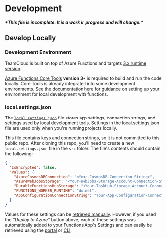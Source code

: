 # Development

***\*This file is incomplete. It is a work in progress and will change.\****

## Develop Locally

### Development Environment

TeamCloud is built on top of Azure Functions and targets [3.x runtime version][functions-runtime-versions].

[Azure Functions Core Tools][functions-core-tools] **version 3+** is required to build and run the code locally.  Core Tools is already integrated into some development environments.  See the documentation [here][functions-local-development] for guidance on setting up your environment for local development with functions.

### local.settings.json

The [`local.settings.json`][functions-local-settings] file stores app settings, connection strings, and settings used by local development tools. Settings in the local.settings.json file are used only when you're running projects locally.

This file contains keys and connection strings, so it is not committed to this public repo.  After cloning this repo, you'll need to create a new `local.settings.json` file in the `src` folder.  The file's contents should contain the following:

```json
{
  "IsEncrypted": false,
  "Values": {
    "AzureCosmosDBConnection": "<Your-CosmosDB-Connection-String>",
    "AzureWebJobsStorage": "<Your-WebJobs-Storage-Account-Connection-String>",
    "DurableFunctionsHubStorage": "<Your-TaskHub-Storage-Account-Connection-String>",
    "FUNCTIONS_WORKER_RUNTIME": "dotnet",
    "AppConfigurationConnectionString": "Your-App-Configuration-Connection-String"
  }
}
```

Values for these settings can be [retrieved manually][functions-get-storage].  However, if you used the _"Deploy to Azure"_ button above, each of these settings was automatically added to your Functions App's Settings and can easily be retrieved using the [portal][functions-get-settings-portal] or [CLI][functions-get-settings-cli].

[functions-core-tools]:https://docs.microsoft.com/en-us/azure/azure-functions/functions-run-local
[functions-runtime-versions]:https://docs.microsoft.com/en-us/azure/azure-functions/functions-versions
[functions-local-development]:https://docs.microsoft.com/en-us/azure/azure-functions/functions-develop-local#local-development-environments
[functions-local-settings]:https://docs.microsoft.com/en-us/azure/azure-functions/functions-run-local#local-settings-file
[functions-get-storage]:https://docs.microsoft.com/en-us/azure/azure-functions/functions-run-local#get-your-storage-connection-strings
[functions-get-settings-portal]:https://docs.microsoft.com/en-us/azure/azure-functions/functions-how-to-use-azure-function-app-settings#portal
[functions-get-settings-cli]:https://docs.microsoft.com/en-us/azure/azure-functions/functions-how-to-use-azure-function-app-settings#azure-cli

